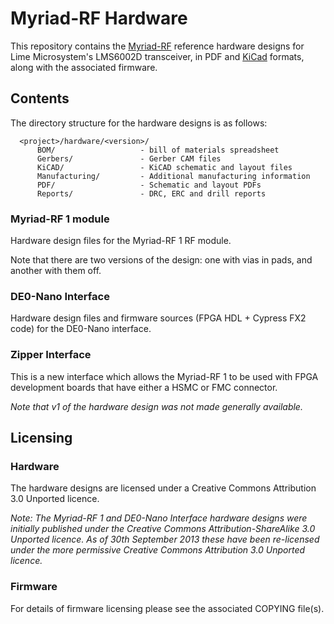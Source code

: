 # Myriad-RF Hardware

This repository contains the [Myriad-RF](http://myriadrf.org/) reference hardware designs for Lime Microsystem's LMS6002D transceiver, in PDF and [KiCad](http://www.kicad-pcb.org) formats, along with the associated firmware.

## Contents

The directory structure for the hardware designs is as follows:

      <project>/hardware/<version>/
          BOM/                   - bill of materials spreadsheet
          Gerbers/               - Gerber CAM files
          KiCAD/                 - KiCAD schematic and layout files
          Manufacturing/         - Additional manufacturing information
          PDF/                   - Schematic and layout PDFs
          Reports/               - DRC, ERC and drill reports

### Myriad-RF 1 module

Hardware design files for the Myriad-RF 1 RF module.

Note that there are two versions of the design: one with vias in pads, and another with them off.

### DE0-Nano Interface

Hardware design files and firmware sources (FPGA HDL + Cypress FX2 code) for the DE0-Nano interface.

### Zipper Interface

This is a new interface which allows the Myriad-RF 1 to be used with FPGA development boards that have either a HSMC or FMC connector.

*Note that v1 of the hardware design was not made generally available.*

## Licensing

### Hardware

The hardware designs are licensed under a Creative Commons Attribution 3.0 Unported licence.

*Note: The Myriad-RF 1 and DE0-Nano Interface hardware designs were initially published under the Creative Commons Attribution-ShareAlike 3.0 Unported licence. As of 30th September 2013 these have been re-licensed under the more permissive Creative Commons Attribution 3.0 Unported licence.*

### Firmware

For details of firmware licensing please see the associated COPYING file(s).
